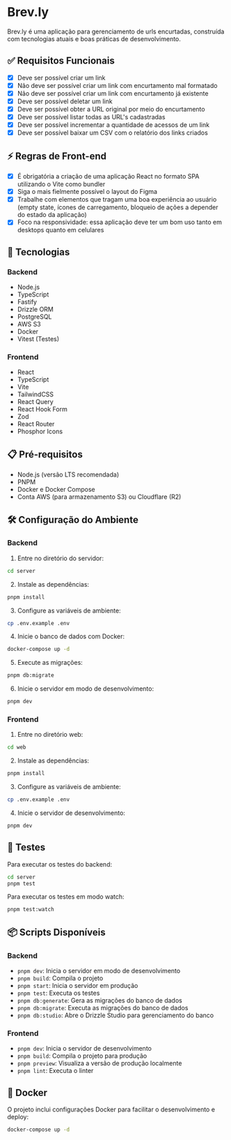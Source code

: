 # Brev.ly

Brev.ly é uma aplicação para gerenciamento de urls encurtadas, construída com tecnologias atuais e boas práticas de desenvolvimento.

## ✅ Requisitos Funcionais

- [x] Deve ser possível criar um link
- [x] Não deve ser possível criar um link com encurtamento mal formatado
- [x] Não deve ser possível criar um link com encurtamento já existente
- [x] Deve ser possível deletar um link
- [x] Deve ser possível obter a URL original por meio do encurtamento
- [x] Deve ser possível listar todas as URL's cadastradas
- [x] Deve ser possível incrementar a quantidade de acessos de um link
- [x] Deve ser possível baixar um CSV com o relatório dos links criados

## ⚡ Regras de Front-end

- [x] É obrigatória a criação de uma aplicação React no formato SPA utilizando o Vite como bundler
- [x] Siga o mais fielmente possível o layout do Figma
- [x] Trabalhe com elementos que tragam uma boa experiência ao usuário (empty state, ícones de carregamento, bloqueio de ações a depender do estado da aplicação)
- [x] Foco na responsividade: essa aplicação deve ter um bom uso tanto em desktops quanto em celulares

## 🚀 Tecnologias

### Backend

- Node.js
- TypeScript
- Fastify
- Drizzle ORM
- PostgreSQL
- AWS S3
- Docker
- Vitest (Testes)

### Frontend

- React
- TypeScript
- Vite
- TailwindCSS
- React Query
- React Hook Form
- Zod
- React Router
- Phosphor Icons

## 📋 Pré-requisitos

- Node.js (versão LTS recomendada)
- PNPM
- Docker e Docker Compose
- Conta AWS (para armazenamento S3) ou Cloudflare (R2)

## 🛠️ Configuração do Ambiente

### Backend

1. Entre no diretório do servidor:

```bash
cd server
```

2. Instale as dependências:

```bash
pnpm install
```

3. Configure as variáveis de ambiente:

```bash
cp .env.example .env
```

4. Inicie o banco de dados com Docker:

```bash
docker-compose up -d
```

5. Execute as migrações:

```bash
pnpm db:migrate
```

6. Inicie o servidor em modo de desenvolvimento:

```bash
pnpm dev
```

### Frontend

1. Entre no diretório web:

```bash
cd web
```

2. Instale as dependências:

```bash
pnpm install
```

3. Configure as variáveis de ambiente:

```bash
cp .env.example .env
```

4. Inicie o servidor de desenvolvimento:

```bash
pnpm dev
```

## 🧪 Testes

Para executar os testes do backend:

```bash
cd server
pnpm test
```

Para executar os testes em modo watch:

```bash
pnpm test:watch
```

## 📦 Scripts Disponíveis

### Backend

- `pnpm dev`: Inicia o servidor em modo de desenvolvimento
- `pnpm build`: Compila o projeto
- `pnpm start`: Inicia o servidor em produção
- `pnpm test`: Executa os testes
- `pnpm db:generate`: Gera as migrações do banco de dados
- `pnpm db:migrate`: Executa as migrações do banco de dados
- `pnpm db:studio`: Abre o Drizzle Studio para gerenciamento do banco

### Frontend

- `pnpm dev`: Inicia o servidor de desenvolvimento
- `pnpm build`: Compila o projeto para produção
- `pnpm preview`: Visualiza a versão de produção localmente
- `pnpm lint`: Executa o linter

## 🐳 Docker

O projeto inclui configurações Docker para facilitar o desenvolvimento e deploy:

```bash
docker-compose up -d
```
